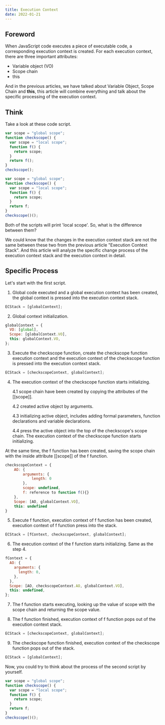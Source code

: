 ```yaml
---
title: Execution Context
date: 2022-01-21
---
```


## Foreword

When JavaScript code executes a piece of executable code, a corresponding execution context is created.
For each execution context, there are three important attributes:

- Variable object (VO)
- Scope chain
- this

And in the previous articles, we have talked about Variable Object, Scope Chain and **this**, this article will combine everything and talk about the specific processing of the execution context.

## Think

Take a look at these code script.

```js
var scope = "global scope";
function checkscope() {
  var scope = "local scope";
  function f() {
    return scope;
  }
  return f();
}
checkscope();
```

```js
var scope = "global scope";
function checkscope() {
  var scope = "local scope";
  function f() {
    return scope;
  }
  return f;
}
checkscope()();
```

Both of the scripts will print 'local scope'. So, what is the difference between them?

We could know that the changes in the execution context stack are not the same between these two from the previous article "Execution Context Stack". And this article will analyze the specific change process of the execution context stack and the execution context in detail.

## Specific Process

Let's start with the first script.

1. Global code executed and a global execution context has been created, the global context is pressed into the execution context stack.

```js
ECStack = [globalContext];
```

2. Global context initialization.

```js
globalContext = {
  VO: [global],
  Scope: [globalContext.VO],
  this: globalContext.VO,
};
```

3. Execute the checkscope function, create the checkscope function execution context and the execution context of the checkscope function is pressed into the execution context stack.

```js
ECStack = [checkscopeContext, globalContext];
```

4. The execution context of the checkscope function starts initializing.

   4.1 scope chain have been created by copying the attributes of the [[scope]].

   4.2 created active object by arguments.

   4.3 initializing active object, includes adding formal parameters, function declarations and variable declarations.

   4.4 press the active object into the top of the checkscope's scope chain. The execution context of the checkscope function starts initializing.

At the same time, the f function has been created, saving the scope chain with the inside attribute [[scope]] of the f function.

```js
checkscopeContext = {
    AO: {
        arguments: {
            length: 0
        },
        scope: undefined,
        f: reference to function f(){}
    },
    Scope: [AO, globalContext.VO],
    this: undefined
}
```

5. Execute f function, execution context of f function has been created, execution context of f function press into the stack.

```js
ECStack = [fContext, checkscopeContext, globalContext];
```

6. The execution context of the f function starts initializing. Same as the step 4.

```js
fContext = {
  AO: {
    arguments: {
      length: 0,
    },
  },
  Scope: [AO, checkscopeContext.AO, globalContext.VO],
  this: undefined,
};
```

7. The f function starts executing, looking up the value of scope with the scope chain and returning the scope value.

8. The f function finished, execution context of f function pops out of the execution context stack.

```js
ECStack = [checkscopeContext, globalContext];
```

9. The checkscope function finished, execution context of the checkscope function pops out of the stack.

```js
ECStack = [globalContext];
```

Now, you could try to think about the process of the second script by yourself.

```js
var scope = "global scope";
function checkscope() {
  var scope = "local scope";
  function f() {
    return scope;
  }
  return f;
}
checkscope()();
```
